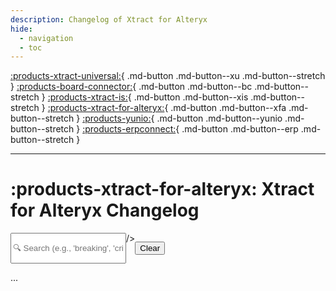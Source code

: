 ```yaml
---
description: Changelog of Xtract for Alteryx
hide:
  - navigation
  - toc
---
```



[:products-xtract-universal:](changelog-xu.md){ .md-button .md-button--xu .md-button--stretch }
[:products-board-connector:](changelog-bc.md){ .md-button .md-button--bc .md-button--stretch }
[:products-xtract-is:](changelog-xis.md){ .md-button .md-button--xis .md-button--stretch }
[:products-xtract-for-alteryx:](changelog-xfa.md){ .md-button .md-button--xfa .md-button--stretch }
[:products-yunio:](changelog-yunio.md){ .md-button .md-button--yunio .md-button--stretch }
[:products-erpconnect:](changelog-erpconnect.md){ .md-button .md-button--erp .md-button--stretch }

---

# :products-xtract-for-alteryx: Xtract for Alteryx Changelog


<div style="display:flex">
  <input class="input-search"
    id="search"
    type="text"
    placeholder="🔍 Search (e.g., 'breaking', 'critical', '1.2.3', '>1.2.3', ...)"

  />

  <button class="btn-clear md-button md-button--primary"
    _="on click set #search.value to '' then trigger keyup on #search">Clear</button>
</div>

...

<!--
<table id="catalogTable" style="table-layout: auto;">
  <thead>
    <tr>
      <th>Version</th>
      <th style="width:12%;">Release Date</th>
      <th>Component</th>
	  <th style="width:5%;text-align:center;">Impact</th>
      <th>Description</th>
    </tr>
  </thead>
  <tbody id="catalogBody">
      <tr class="placeholder-row">
        <td class="placeholder-cell">6.7.1.0</td>
        <td class="placeholder-cell">2024-05-24</td>
        <td class="placeholder-cell">Designer</td>
        <td class="placeholder-cell"></td>
        <td class="placeholder-cell">Fixed a bug that would show incorrect information regarding extractions last run</td>
      </tr>
      <tr class="placeholder-row">
        <td class="placeholder-cell">6.7.0.2	</td>
        <td class="placeholder-cell">2024-05-21</td>
        <td class="placeholder-cell">General</td>
        <td class="placeholder-cell"></td>
        <td class="placeholder-cell">Fixed a bug where refreshing the metadata without any objects selected for extraction would cause an unexpected error.</td>
      </tr>
      <tr class="placeholder-row">
        <td class="placeholder-cell">2024-04-25</td>
        <td class="placeholder-cell">2024-04-25</td>
        <td class="placeholder-cell">TableCDC</td>
        <td class="placeholder-cell"></td>
        <td class="placeholder-cell">Delta extractions now only fetch data up to the maximum log table sequence number at the start of the extraction to avoid cursor concurrency conflicts with simultaneous inserts. Update of /THEO/CDC required.</td>
      </tr>
      <tr class="placeholder-row">
        <td class="placeholder-cell">6.4.1.0</td>
        <td class="placeholder-cell">2024-04-11	</td>
        <td class="placeholder-cell">Destinations</td>
        <td class="placeholder-cell"></td>
        <td class="placeholder-cell">Json Destination: Implement file split functionality. (Open Release note)</td>
      </tr>
      <tr class="placeholder-row">
        <td class="placeholder-cell">6.4.1.4</td>
        <td class="placeholder-cell">2024-04-16	</td>
        <td class="placeholder-cell">	Report</td>
        <td class="placeholder-cell"></td>
        <td class="placeholder-cell">Fixed a visual bug where when scrolling the selection screen some parameters would have values from other parameters displayed. Fixed a bug where double clicking the 'Load Preview' button would cause an error.</td>
      </tr>
      <tr class="placeholder-row">
        <td class="placeholder-cell">6.2.3.14</td>
        <td class="placeholder-cell">2024-01-10</td>
        <td class="placeholder-cell">General</td>
        <td class="placeholder-cell"></td>
        <td class="placeholder-cell">Fixed a bug where the server would try to read the SAP password from json file even though SSO is enabled and fail if none is found. Fixed a bug where destination settings would not be applied correctly when switching the parameter with the "destination" parameter in a web API call.</td>
      </tr>
      <tr class="placeholder-row">
        <td class="placeholder-cell">6.2.2.0</td>
        <td class="placeholder-cell">2023-12-07</td>
        <td class="placeholder-cell">General</td>
        <td class="placeholder-cell"></td>
        <td class="placeholder-cell">Fixed a bug where custom parameters in the finalization step in snowflake destinations would not be evaluated. The columns in the Designer's main view now allow more flexibility when resizing. The run window does not show an error anymore when trying to abort an extraction, which just finished.</td>
      </tr>
      <tr class="placeholder-row">
        <td class="placeholder-cell">6.7.1.0</td>
        <td class="placeholder-cell">2024-05-24</td>
        <td class="placeholder-cell">Designer</td>
        <td class="placeholder-cell"></td>
        <td class="placeholder-cell">Fixed a bug that would show incorrect information regarding extractions last run</td>
      </tr>
      <tr class="placeholder-row">
        <td class="placeholder-cell">6.7.0.2</td>
        <td class="placeholder-cell">2024-05-21</td>
        <td class="placeholder-cell">General</td>
        <td class="placeholder-cell"></td>
        <td class="placeholder-cell">Fixed a bug where refreshing the metadata without any objects selected for extraction would cause an unexpected error.</td>
      </tr>
      <tr class="placeholder-row">
        <td class="placeholder-cell">2024-04-25</td>
        <td class="placeholder-cell">2024-04-25</td>
        <td class="placeholder-cell">TableCDC</td>
        <td class="placeholder-cell"></td>
        <td class="placeholder-cell">Delta extractions now only fetch data up to the maximum log table sequence number at the start of the extraction to avoid cursor concurrency conflicts with simultaneous inserts. Update of /THEO/CDC required.</td>
      </tr>
      <tr class="placeholder-row">
        <td class="placeholder-cell">6.4.1.0</td>
        <td class="placeholder-cell">2024-04-11	</td>
        <td class="placeholder-cell">Destinations</td>
        <td class="placeholder-cell"></td>
        <td class="placeholder-cell">Json Destination: Implement file split functionality. (Open Release note)</td>
      </tr>
      <tr class="placeholder-row">
        <td class="placeholder-cell">6.4.1.4</td>
        <td class="placeholder-cell">2024-04-16	</td>
        <td class="placeholder-cell">Report</td>
        <td class="placeholder-cell"></td>
        <td class="placeholder-cell">Fixed a visual bug where when scrolling the selection screen some parameters would have values from other parameters displayed. Fixed a bug where double clicking the 'Load Preview' button would cause an error.</td>
      </tr>
      <tr class="placeholder-row">
        <td class="placeholder-cell">6.2.3.14</td>
        <td class="placeholder-cell">2024-01-10</td>
        <td class="placeholder-cell">General</td>
        <td class="placeholder-cell"></td>
        <td class="placeholder-cell">Fixed a bug where the server would try to read the SAP password from json file even though SSO is enabled and fail if none is found. Fixed a bug where destination settings would not be applied correctly when switching the parameter with the "destination" parameter in a web API call.</td>
      </tr>
      <tr class="placeholder-row">
        <td class="placeholder-cell">6.2.2.0</td>
        <td class="placeholder-cell">2023-12-07</td>
        <td class="placeholder-cell">General</td>
        <td class="placeholder-cell"></td>
        <td class="placeholder-cell">Fixed a bug where custom parameters in the finalization step in snowflake destinations would not be evaluated. The columns in the Designer's main view now allow more flexibility when resizing. The run window does not show an error anymore when trying to abort an extraction, which just finished.</td>
      </tr>
  </tbody>
</table>

<div id="modal" class="modal">
  <div class="modal-content">
    <span class="close">&times;</span>
	<div id="modalHeader"></div>
    <div id="modalBody"></div>
  </div>
</div>

-->